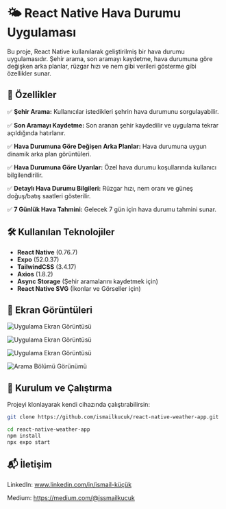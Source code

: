 # 🌤️ React Native Hava Durumu Uygulaması

Bu proje, React Native kullanılarak geliştirilmiş bir hava durumu uygulamasıdır. Şehir arama, son aramayı kaydetme, hava durumuna göre değişken arka planlar, rüzgar hızı ve nem gibi verileri gösterme gibi özellikler sunar.

## 📱 Özellikler
✅ **Şehir Arama:** Kullanıcılar istedikleri şehrin hava durumunu sorgulayabilir.  

✅ **Son Aramayı Kaydetme:** Son aranan şehir kaydedilir ve uygulama tekrar açıldığında hatırlanır.  

✅ **Hava Durumuna Göre Değişen Arka Planlar:** Hava durumuna uygun dinamik arka plan görüntüleri.  

✅ **Hava Durumuna Göre Uyarılar:** Özel hava durumu koşullarında kullanıcı bilgilendirilir.  

✅ **Detaylı Hava Durumu Bilgileri:** Rüzgar hızı, nem oranı ve güneş doğuş/batış saatleri gösterilir.  

✅ **7 Günlük Hava Tahmini:** Gelecek 7 gün için hava durumu tahmini sunar.  

## 🛠️ Kullanılan Teknolojiler
- **React Native** (0.76.7)
- **Expo** (52.0.37)
- **TailwindCSS** (3.4.17)
- **Axios** (1.8.2)
- **Async Storage** (Şehir aramalarını kaydetmek için)
- **React Native SVG** (İkonlar ve Görseller için)

## 📸 Ekran Görüntüleri
![Uygulama Ekran Görüntüsü](https://drive.google.com/file/d/10Pp6NC_QMVTa1rBhyitjyAl3TnVua4DH/view?usp=sharing)

![Uygulama Ekran Görüntüsü](https://drive.google.com/drive-viewer/AKGpihY-Afab2qToVgN1DMbOZa1j-3ZTFW0ZMyiuOXG3A-FPdLL4dhTxqb76qyUFEz02DRjuBdpMpvvACR1BkjlLW9lM3Rbw_R_xqXo=w1920-h922-rw-v1)

![Uygulama Ekran Görüntüsü](https://drive.google.com/drive-viewer/AKGpihZ9NHIp5x9guO_2NVHoZvOyQtVv6bommCaNwNx61OaxhKCd77cml82c9QDmIYWb3oD5h2mg-xT6J0OE9Faq1rKH0Py4ezzTcro=w1920-h922-rw-v1)

![Arama Bölümü Görünümü](https://drive.google.com/drive-viewer/AKGpihZcJi5mZUYq3iuzLucVmqJVlEgoqNBtvxdCyWg-UVCpQREAiWQkJ0n0etM_iPMM23bYcqfeLnsixeKw8rh7OeGas3z1dfx-GUs=w1920-h922)


## 🚀 Kurulum ve Çalıştırma
Projeyi klonlayarak kendi cihazında çalıştırabilirsin:

```sh
git clone https://github.com/ismailkucuk/react-native-weather-app.git

cd react-native-weather-app
npm install
npx expo start
```


## 📬 İletişim

LinkedIn: www.linkedin.com/in/ismail-küçük

Medium: https://medium.com/@issmailkucuk


  

